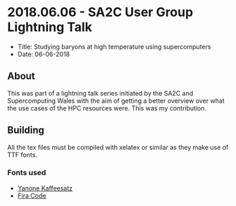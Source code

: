# 2018.06.06 - SA2C User Group Lightning Talk

 * Title: Studying baryons at high temperature using supercomputers
 * Date: 06-06-2018

## About

This was part of a lightning talk series initiated by the SA2C and
Supercomputing Wales with the aim of getting a better overview over what the
use cases of the HPC resources were. This was my contribution.

## Building

All the tex files must be compiled with xelatex or similar as they make use of
TTF fonts.

### Fonts used

 * [Yanone Kaffeesatz](https://www.yanone.de/fonts/kaffeesatz/)
 * [Fira Code](https://github.com/tonsky/FiraCode)
